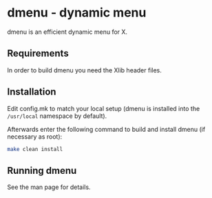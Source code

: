 # dmenu - dynamic menu

dmenu is an efficient dynamic menu for X.

## Requirements

In order to build dmenu you need the Xlib header files.

## Installation

Edit config.mk to match your local setup (dmenu is installed into
the `/usr/local` namespace by default).

Afterwards enter the following command to build and install dmenu
(if necessary as root):

```bash
make clean install
```

## Running dmenu

See the man page for details.
